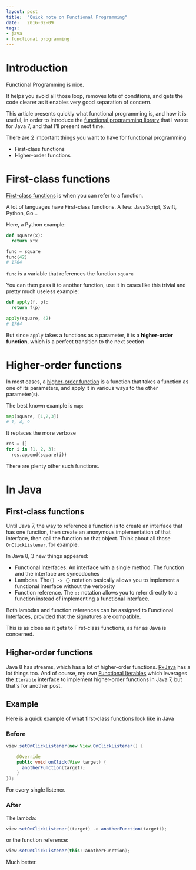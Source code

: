 ```yaml
---
layout: post
title:  "Quick note on Functional Programming"
date:   2016-02-09
tags:
- java
- functional programming
---
```

# Introduction

Functional Programming is nice.

It helps you avoid all those loop, removes lots of conditions, and gets the code clearer as it enables very good separation of concern.

This article presents quickly what functional programming is, and how it is useful, in order to introduce the [functional programming library](https://github.com/smaspe/FunctionalIterables) that I wrote for Java 7, and that I'll present next time.

There are 2 important things you want to have for functional programming
- First-class functions
- Higher-order functions

# First-class functions

[First-class functions](https://en.wikipedia.org/wiki/First-class_function) is when you can refer to a function.

A lot of languages have First-class functions. A few: JavaScript, Swift, Python, Go...

Here, a Python example:

```python
def square(x):
  return x*x

func = square
func(42)
# 1764
```

`func` is a variable that references the function `square`

You can then pass it to another function, use it in cases like this trivial and pretty much useless example:

```python
def apply(f, p):
  return f(p)

apply(square, 42)
# 1764
```

But since `apply` takes a functions as a parameter, it is a **higher-order function**, which is a perfect transition to the next section

# Higher-order functions

In most cases, a [higher-order function](https://en.wikipedia.org/wiki/Higher-order_function) is a function that takes a function as one of its parameters, and apply it in various ways to the other parameter(s).

The best known example is `map`:

```python
map(square, [1,2,3])
# 1, 4, 9
```

It replaces the more verbose

```python
res = []
for i in [1, 2, 3]:
  res.append(square(i))
```

There are plenty other such functions.

# In Java

## First-class functions

Until Java 7, the way to reference a function is to create an interface that has one function, then create an anonymous implementation of that interface, then call the function on that object. Think about all those `OnClickListener`, for example.

In Java 8, 3 new things appeared:
- Functional Interfaces. An interface with a single method. The function and the interface are synecdoches
- Lambdas. The`() -> {}` notation basically allows you to implement a functional interface without the verbosity
- Function reference. The `::` notation allows you to refer directly to a function instead of implementing a functional interface.

Both lambdas and function references can be assigned to Functional Interfaces, provided that the signatures are compatible.

This is as close as it gets to First-class functions, as far as Java is concerned.

## Higher-order functions

Java 8 has streams, which has a lot of higher-order functions. [RxJava](https://github.com/ReactiveX/RxJava) has a lot things too. And of course, my own [Functional Iterables](https://github.com/smaspe/FunctionalIterables) which leverages the `Iterable` interface to implement higher-order functions in Java 7, but that's for another post.

## Example

Here is a quick example of what first-class functions look like in Java

### Before

```java
view.setOnClickListener(new View.OnClickListener() {

    @Override
    public void onClick(View target) {
      anotherFunction(target);
    }
});
```

For every single listener.

### After

The lambda:

```java
view.setOnClickListener((target) -> anotherFunction(target));
```

or the function reference:

```java
view.setOnClickListener(this::anotherFunction);
```

Much better.
